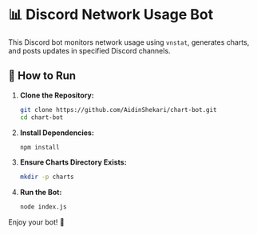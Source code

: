 # 📊 Discord Network Usage Bot

This Discord bot monitors network usage using `vnstat`, generates charts, and posts updates in specified Discord channels.

## 🚀 How to Run

1. **Clone the Repository:**
    ```bash
    git clone https://github.com/AidinShekari/chart-bot.git
    cd chart-bot
    ```

2. **Install Dependencies:**
    ```bash
    npm install
    ```

3. **Ensure Charts Directory Exists:**
    ```bash
    mkdir -p charts
    ```

4. **Run the Bot:**
    ```bash
    node index.js
    ```

Enjoy your bot! 🎉
